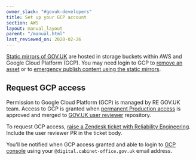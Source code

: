 ```yaml
---
owner_slack: "#govuk-developers"
title: Set up your GCP account
section: AWS
layout: manual_layout
parent: "/manual.html"
last_reviewed_on: 2020-02-26
---
```


[Static mirrors of GOV.UK](/manual/fall-back-to-mirror.html) are hosted in storage buckets within AWS and Google Cloud Platform (GCP). You may need login to GCP to [remove an asset](/manual/howto-manually-remove-assets.html) or to [emergency publish content using the static mirrors](/manual/fall-back-to-mirror.html#emergency-publishing-using-the-static-mirror).

## Request GCP access

Permission to Google Cloud Platform (GCP) is managed by RE GOV.UK team. Access to GCP is granted when [permanent Production access](manual/rules-for-getting-production-access.html) is approved and merged to
[GOV.UK user reviewer](https://github.com/alphagov/govuk-user-reviewer) repository.

To request GCP access, [raise a Zendesk ticket with Reliability Engineering](https://docs.publishing.service.gov.uk/manual/raising-issues-with-reliability-engineering.html#raising-a-zendesk-ticket-with-reliability-engineering). Include the user reviewer PR in the ticket body.

You'll be notified when GCP access granted and able to login to [GCP console](https://console.cloud.google.com/) using your `@digital.cabinet-office.gov.uk` email address.
